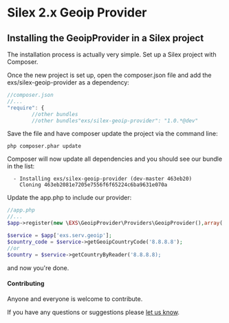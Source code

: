 Silex 2.x Geoip Provider
==========================

## Installing the GeoipProvider in a Silex project
The installation process is actually very simple.  Set up a Silex project with Composer.

Once the new project is set up, open the composer.json file and add the exs/silex-geoip-provider as a dependency:
``` js
//composer.json
//...
"require": {
        //other bundles
        //other bundles"exs/silex-geoip-provider": "1.0.*@dev"
```

Save the file and have composer update the project via the command line:
``` shell
php composer.phar update
```
Composer will now update all dependencies and you should see our bundle in the list:
``` shell
  - Installing exs/silex-geoip-provider (dev-master 463eb20)
    Cloning 463eb2081e7205e7556f6f65224c6ba9631e070a
```

Update the app.php to include our provider:
``` php
//app.php
//...
$app->register(new \EXS\GeoipProvider\Providers\GeoipProvider(),array('maxmind.database.file'=>'/path/to/your/file/GeoIPCity.dat'));

$service = $app['exs.serv.geoip'];
$country_code = $service->getGeoipCountryCode('8.8.8.8');
//or
$country = $service->getCountryByReader('8.8.8.8);
```
and now you're done.

#### Contributing ####
Anyone and everyone is welcome to contribute.

If you have any questions or suggestions please [let us know][1].

[1]: http://www.ex-situ.com/